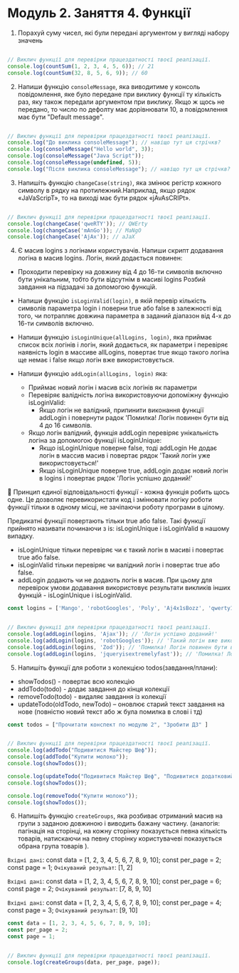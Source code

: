 # Модуль 2. Заняття 4. Функції

1. Порахуй суму чисел, які були передані аргументом у вигляді набору значень
```js

// Виклич функції для перевірки працездатності твоєї реалізації.
console.log(countSum(1, 2, 3, 4, 5, 6)); // 21
console.log(countSum(32, 8, 5, 6, 9)); // 60
```

2. Напиши функцію `consoleMessage`, яка виводитиме у консоль повідомлення, яке було передане при виклику функції ту кількість раз, яку також передали аргументом при виклику. Якщо ж щось не передано, то число по дефолту має дорівнювати 10, а повідомлення має бути "Default message".
```js

// Виклич функції для перевірки працездатності твоєї реалізації.
console.log("До виклика consoleMessage"); // навіщо тут ця стрічкв?
console.log(consoleMessage("Hello world", 3));
console.log(consoleMessage("Java Script"));
console.log(consoleMessage(undefined, 5));
console.log("Після виклика consoleMessage"); // навіщо тут ця стрічкв?
```

3. Напишіть функцію `changeCase(string)`, яка змінює регістр кожного символу в рядку на протилежний.Наприклад, якщо рядок «JaVaScripT», то на виході має бути рядок «jAvAsCRIPt».
```js

// Виклич функції для перевірки працездатності твоєї реалізації.
console.log(changeCase('qweRTY')); // QWErty
console.log(changeCase('mAnGo')); // MaNgO
console.log(changeCase('AjAx')); // aJaX
```

4. Є масив logins з логінами користувачів. Напиши скрипт додавання логіна в масив
logins. Логін, який додається повинен:

- Проходити перевірку на довжину від 4 до 16-ти символів включно бути
  унікальним, тобто бути відсутнім в масиві logins Розбий завдання на підзадачі
  за допомогою функцій.

- Напиши функцію `isLoginValid(login)`, в якій перевір кількість символів
  параметра login і поверни true або false в залежності від того, чи потрапляє
  довжина параметра в заданий діапазон від 4-х до 16-ти символів включно.

- Напиши функцію `isLoginUnique(allLogins, login)`, яка приймає список всіх
  логінів і логін, який додається, як параметри і перевіряє наявність login в
  массиве allLogins, повертає true якщо такого логіна ще немає і false якщо
  логін вже використовується.

- Напиши функцію `addLogin(allLogins, login)` яка:
    - Приймає новий логін і масив всіх логінів як параметри 
    - Перевіряє валідність логіна використовуючи допоміжну функцію isLoginValid:
        - Якщо логін не валідний, припинити виконання функції addLogin і повернути радок 'Помилка! Логін повинен бути від 4 до 16 символів.
    - Якщо логін валідний, функція addLogin перевіряє унікальність логіна за допомогою функції isLoginUnique:
        - Якщо isLoginUnique поверне false, тоді addLogin Не додає логін в массив масив і повертає рядок 'Такий логін уже використовується!' 
        - Якщо isLoginUnique поверне true, addLogin додає новий логін в logins і повертає рядок 'Логін успішно доданий!'

🔔 Принцип єдиної відповідальності функції - кожна функція робить щось одне. Це
дозволяє перевикористати код і змінювати логіку роботи функції тільки в одному
місці, не зачіпаючи роботу програми в цілому.

Предикатні функції повертають тільки true або false. Такі функції прийнято
називати починаючи з is: isLoginUnique і isLoginValid в нашому випадку.
- isLoginUnique тільки перевіряє чи є такий логін в масиві і повертає true або
false. 
- isLoginValid тільки перевіряє чи валідний логін і повертає true або
false. 
- addLogin додають чи не додають логін в масив. При цьому для перевірок
умови додавання використовує результати викликів інших функцій - isLoginUnique і
isLoginValid.

```js
const logins = ['Mango', 'robotGoogles', 'Poly', 'Aj4x1sBozz', 'qwerty123'];


// Виклич функції для перевірки працездатності твоєї реалізації.
console.log(addLogin(logins, 'Ajax')); // 'Логін успішно доданий!'
console.log(addLogin(logins, 'robotGoogles')); // 'Такий логін вже використовується!'
console.log(addLogin(logins, 'Zod')); // 'Помилка! Логін повинен бути від 4 до 16 символів'
console.log(addLogin(logins, 'jqueryisextremelyfast')); // 'Помилка! Логін повинен бути від 4 до 16 символів'
```

5. Напишіть функції для роботи з колекцією todos(завдання/плани):
- showTodos() - повертає всю колекцію 
- addTodo(todo) - додає завдання до кінця колекції
- removeTodo(todo) - видаляє завдання із колекції
- updateTodo(oldTodo, newTodo) – оновлює старий текст завдання на нове (повністю новий текст або ж була помилка в слові і тд)
```js
const todos = ["Прочитати конспект по модулю 2", "Зробити ДЗ" ]


// Виклич функції для перевірки працездатності твоєї реалізації.
console.log(addTodo("Подивитися Майстер Шеф"));
console.log(addTodo("Купити молоко"));
console.log(showTodos());

console.log(updateTodo("Подивитися Майстер Шеф", "Подивитися додатковий матеріал по JS"));
console.log(showTodos());

console.log(removeTodo("Купити молоко"));
console.log(showTodos());
```

6. Напишіть функцію `createGroups`, яка розбиває отриманий масив на групи з заданою довжиною і виводить бажану частину. (аналогія: пагінація на сторінці, на кожну сторінку показується певна кількість товарів, натискаючи на певну сторінку користувачеві показується обрана група товарів ).

`Вхідні дані`:
const data = [1, 2, 3, 4, 5, 6, 7, 8, 9, 10];
const per_page = 2;
const page = 1;
`Очікуваний резульат`: [1, 2]

`Вхідні дані`: 
const data = [1, 2, 3, 4, 5, 6, 7, 8, 9, 10];
const per_page = 6;
const page = 2;
`Очікуваний резульат`: [7, 8, 9, 10]

`Вхідні дані`: 
const data = [1, 2, 3, 4, 5, 6, 7, 8, 9, 10];
const per_page = 4;
const page = 3;
`Очікуваний резульат`: [9, 10]
```js
const data = [1, 2, 3, 4, 5, 6, 7, 8, 9, 10];
const per_page = 2;
const page = 1;


// Виклич функції для перевірки працездатності твоєї реалізації.
console.log(createGroups(data, per_page, page));
```

